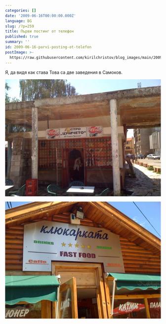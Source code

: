 ```yaml
---
categories: []
date: '2009-06-16T00:00:00.000Z'
language: BG
slug: /?p=259
title: Първи постинг от телефон
published: true
summary: ''
id: 2009-06-16-parvi-posting-ot-telefon
postImage: >-
  https://raw.githubusercontent.com/kirilchristov/blog_images/main/2009/06/l-1600-1200-5a0c5452-2055-4d75-8278-98dba8564535.jpeg
---
```


Я, да видя как става Това са две заведения в Самоков.

![](https://raw.githubusercontent.com/kirilchristov/blog_images/main/2009/06/l-1600-1200-5a0c5452-2055-4d75-8278-98dba8564535.jpeg)

![](https://raw.githubusercontent.com/kirilchristov/blog_images/main/2009/06/l-1600-1200-2630bbd1-f76b-4998-9a2e-d3c98b9fac07.jpeg)
